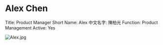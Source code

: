 # Alex Chen

Title: Product Manager
Short Name: Alex
中文名字: 陳柏光
Function: Product Management
Active: Yes

![Alex.jpg](Alex%20Chen%20c60c2bb8597d411383da265282702320/Alex.jpg)